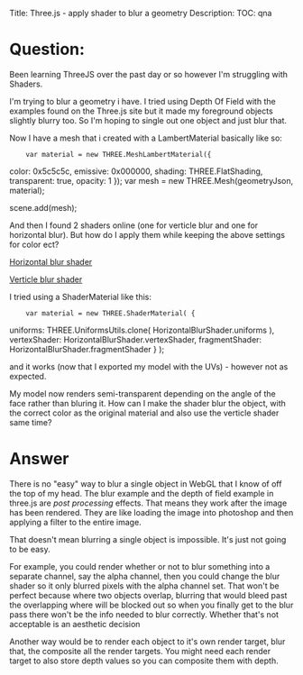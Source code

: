 Title: Three.js - apply shader to blur a geometry
Description:
TOC: qna

# Question:

Been learning ThreeJS over the past day or so however I'm struggling with Shaders.

I'm trying to blur a geometry i have. I tried using Depth Of Field with the examples found on the Three.js site but it made my foreground objects slightly blurry too. So I'm hoping to single out one object and just blur that.

Now I have a mesh that i created with a LambertMaterial basically like so:

        var material = new THREE.MeshLambertMaterial({
   color: 0x5c5c5c,
   emissive: 0x000000,
   shading: THREE.FlatShading,
   transparent: true,
   opacity: 1
  });
  var mesh = new THREE.Mesh(geometryJson, material);
    
  scene.add(mesh);


And then I found 2 shaders online (one for verticle blur and one for horizontal blur). But how do I apply them while keeping the above settings for color ect?

[Horizontal blur shader][1]

[Verticle blur shader][2]



I tried using a ShaderMaterial like this:

        var material = new THREE.ShaderMaterial( {
   uniforms: THREE.UniformsUtils.clone( HorizontalBlurShader.uniforms ),
   vertexShader: HorizontalBlurShader.vertexShader,
   fragmentShader: HorizontalBlurShader.fragmentShader
  } );

and it works (now that I exported my model with the UVs) - however not as expected. 

My model now renders semi-transparent depending on the angle of the face rather than bluring it. How can I make the shader blur the object, with the correct color as the original material and also use the verticle shader same time?



  [1]: http://www.airtightinteractive.com/demos/js/shaders/js/shaders/HorizontalBlurShader.js
  [2]: http://www.airtightinteractive.com/demos/js/shaders/js/shaders/VerticalBlurShader.js


# Answer

There is no "easy" way to blur a single object in WebGL that I know of off the top of my head. The blur example and the depth of field example in three.js are *post processing* effects. That means they work after the image has been rendered. They are like loading the image into photoshop and then applying a filter to the entire image.

That doesn't mean blurring a single object is impossible. It's just not going to be easy. 

For example, you could render whether or not to blur something into a separate channel, say the alpha channel, then you could change the blur shader so it only blurred pixels with the alpha channel set. That won't be perfect because where two objects overlap, blurring that would bleed past the overlapping where will be blocked out so when you finally get to the blur pass there won't be the info needed to blur correctly. Whether that's not acceptable is an aesthetic decision

Another way would be to render each object to it's own render target, blur that, the composite all the render targets. You might need each render target to also store depth values so you can composite them with depth.


